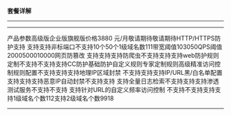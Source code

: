 **套餐详解**

****

****
产品参数高级版企业版旗舰版价格3880 元/月敬请期待敬请期待HTTP/HTTPS防护支持
支持支持非标端口不支持10个50个1级域名数111带宽阈值103050QPS阈值2000500010000网页防篡改
支持支持支持防爬虫不支持支持支持web防护规则定制不支持不支持支持CC防护基础防护自定义规则专家定制规则高级精准访问控制规则配置不支持支持支持地理IP区域封禁
不支持支持支持IP/URL黑/白名单配置支持支持支持恶意IP自动封禁不支持支持
支持全量日志检索不支持支持支持渗透测试服务不支持不支持
支持针对URL的自定义频率访问控制
不支持不支持支持支持1级域名个数112支持2级域名个数9918

****